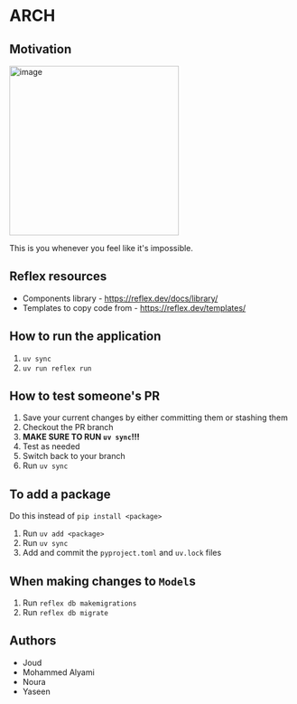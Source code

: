 # ARCH

## Motivation

<img width="300" alt="image" src="https://github.com/user-attachments/assets/d3d71cfa-3f16-4d98-855d-adb6a9a8b1a8" />


This is you whenever you feel like it's impossible.


## Reflex resources

- Components library - https://reflex.dev/docs/library/
- Templates to copy code from - https://reflex.dev/templates/

## How to run the application

1. `uv sync`
2. `uv run reflex run`



## How to test someone's PR

1. Save your current changes by either committing them or stashing them
2. Checkout the PR branch
3. **MAKE SURE TO RUN `uv sync`!!!**
4. Test as needed
5. Switch back to your branch
6. Run `uv sync`



## To add a package

Do this instead of `pip install <package>`

1. Run `uv add <package>`
2. Run `uv sync`
3. Add and commit the `pyproject.toml` and `uv.lock` files



## When making changes to **`Model`s**

1. Run `reflex db makemigrations`
2. Run `reflex db migrate`

## Authors

- Joud
- Mohammed Alyami
- Noura
- Yaseen
